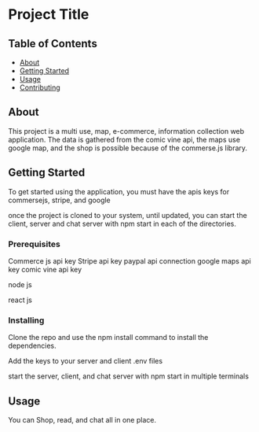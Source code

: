 # Project Title

## Table of Contents

- [About](#about)
- [Getting Started](#getting_started)
- [Usage](#usage)
- [Contributing](../CONTRIBUTING.md)

## About <a name = "about"></a>

This project is a multi use, map, e-commerce, information collection web application.
The data is gathered from the comic vine api, the maps use google map, and the shop is possible because of the commerse.js library. 

## Getting Started <a name = "getting_started"></a>

To get started using the application, you must have the apis keys for commersejs, stripe, and google 

once the project is cloned to your system, until updated, you can start the client, server and chat server with npm start in each of the directories. 


### Prerequisites

Commerce js api key
Stripe api key
paypal api connection 
google maps api key
comic vine api key

node js 

react js

### Installing


Clone the repo and use the npm install command to install the dependencies. 

Add the keys to your server and client .env files 

start the server, client, and chat server with npm start in multiple terminals
## Usage <a name = "usage"></a>
You can Shop, read, and chat all in one place.
